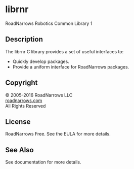 # librnr
RoadNarrows Robotics Common Library 1

## Description
The librnr C library provides a set of useful interfaces to:
* Quickly develop packages.
* Provide a uniform interface for RoadNarrows packages.

## Copyright
&#169; 2005-2016 RoadNarrows LLC<br>
[roadnarrows.com](http://roadnarrows.com)<br>
All Rights Reserved

## License
RoadNarrows Free. See the EULA for more details.

## See Also
See documentation for more details.
